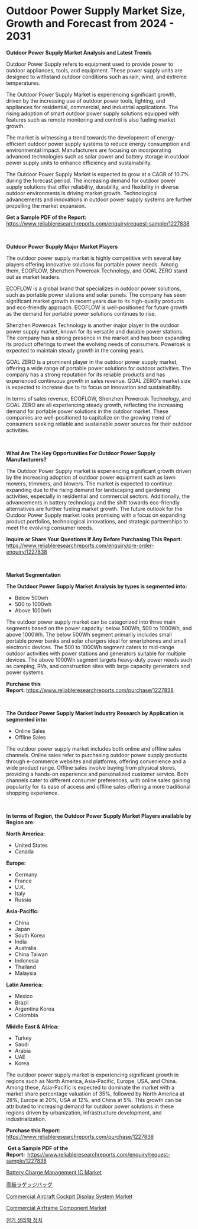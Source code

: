 <p><h1>Outdoor Power Supply Market Size, Growth and Forecast from 2024 - 2031</h1></p><p><strong>Outdoor Power Supply Market Analysis and Latest Trends</strong></p>
<p><p>Outdoor Power Supply refers to equipment used to provide power to outdoor appliances, tools, and equipment. These power supply units are designed to withstand outdoor conditions such as rain, wind, and extreme temperatures.</p><p>The Outdoor Power Supply Market is experiencing significant growth, driven by the increasing use of outdoor power tools, lighting, and appliances for residential, commercial, and industrial applications. The rising adoption of smart outdoor power supply solutions equipped with features such as remote monitoring and control is also fueling market growth.</p><p>The market is witnessing a trend towards the development of energy-efficient outdoor power supply systems to reduce energy consumption and environmental impact. Manufacturers are focusing on incorporating advanced technologies such as solar power and battery storage in outdoor power supply units to enhance efficiency and sustainability.</p><p>The Outdoor Power Supply Market is expected to grow at a CAGR of 10.7% during the forecast period. The increasing demand for outdoor power supply solutions that offer reliability, durability, and flexibility in diverse outdoor environments is driving market growth. Technological advancements and innovations in outdoor power supply systems are further propelling the market expansion.</p></p>
<p><strong>Get a Sample PDF of the Report:&nbsp;</strong> <a href="https://www.reliableresearchreports.com/enquiry/request-sample/1227838">https://www.reliableresearchreports.com/enquiry/request-sample/1227838</a></p>
<p>&nbsp;</p>
<p><strong>Outdoor Power Supply Major Market Players</strong></p>
<p><p>The outdoor power supply market is highly competitive with several key players offering innovative solutions for portable power needs. Among them, ECOFLOW, Shenzhen Poweroak Technology, and GOAL ZERO stand out as market leaders.</p><p>ECOFLOW is a global brand that specializes in outdoor power solutions, such as portable power stations and solar panels. The company has seen significant market growth in recent years due to its high-quality products and eco-friendly approach. ECOFLOW is well-positioned for future growth as the demand for portable power solutions continues to rise.</p><p>Shenzhen Poweroak Technology is another major player in the outdoor power supply market, known for its versatile and durable power stations. The company has a strong presence in the market and has been expanding its product offerings to meet the evolving needs of consumers. Poweroak is expected to maintain steady growth in the coming years.</p><p>GOAL ZERO is a prominent player in the outdoor power supply market, offering a wide range of portable power solutions for outdoor activities. The company has a strong reputation for its reliable products and has experienced continuous growth in sales revenue. GOAL ZERO's market size is expected to increase due to its focus on innovation and sustainability.</p><p>In terms of sales revenue, ECOFLOW, Shenzhen Poweroak Technology, and GOAL ZERO are all experiencing steady growth, reflecting the increasing demand for portable power solutions in the outdoor market. These companies are well-positioned to capitalize on the growing trend of consumers seeking reliable and sustainable power sources for their outdoor activities.</p></p>
<p>&nbsp;</p>
<p><strong>What Are The Key Opportunities For Outdoor Power Supply Manufacturers?</strong></p>
<p><p>The Outdoor Power Supply market is experiencing significant growth driven by the increasing adoption of outdoor power equipment such as lawn mowers, trimmers, and blowers. The market is expected to continue expanding due to the rising demand for landscaping and gardening activities, especially in residential and commercial sectors. Additionally, the advancements in battery technology and the shift towards eco-friendly alternatives are further fueling market growth. The future outlook for the Outdoor Power Supply market looks promising with a focus on expanding product portfolios, technological innovations, and strategic partnerships to meet the evolving consumer needs.</p></p>
<p><strong>Inquire or Share Your Questions If Any Before Purchasing This Report:</strong> <a href="https://www.reliableresearchreports.com/enquiry/pre-order-enquiry/1227838">https://www.reliableresearchreports.com/enquiry/pre-order-enquiry/1227838</a></p>
<p>&nbsp;</p>
<p><strong>Market Segmentation</strong></p>
<p><strong>The Outdoor Power Supply Market Analysis by types is segmented into:</strong></p>
<p><ul><li>Below 500wh</li><li>500 to 1000wh</li><li>Above 1000wh</li></ul></p>
<p><p>The outdoor power supply market can be categorized into three main segments based on the power capacity: below 500Wh, 500 to 1000Wh, and above 1000Wh. The below 500Wh segment primarily includes small portable power banks and solar chargers ideal for smartphones and small electronic devices. The 500 to 1000Wh segment caters to mid-range outdoor activities with power stations and generators suitable for multiple devices. The above 1000Wh segment targets heavy-duty power needs such as camping, RVs, and construction sites with large capacity generators and power systems.</p></p>
<p><strong>Purchase this Report:&nbsp;</strong><a href="https://www.reliableresearchreports.com/purchase/1227838">https://www.reliableresearchreports.com/purchase/1227838</a></p>
<p>&nbsp;</p>
<p><strong>The Outdoor Power Supply Market Industry Research by Application is segmented into:</strong></p>
<p><ul><li>Online Sales</li><li>Offline Sales</li></ul></p>
<p><p>The outdoor power supply market includes both online and offline sales channels. Online sales refer to purchasing outdoor power supply products through e-commerce websites and platforms, offering convenience and a wide product range. Offline sales involve buying from physical stores, providing a hands-on experience and personalized customer service. Both channels cater to different consumer preferences, with online sales gaining popularity for its ease of access and offline sales offering a more traditional shopping experience.</p></p>
<p>&nbsp;</p>
<p><strong>In terms of Region, the Outdoor Power Supply Market Players available by Region are:</strong></p>
<p>
    <p> <strong> North America: </strong>
        <ul>
            <li>United States</li>
            <li>Canada</li>
        </ul>
        </p> 
    <p> <strong> Europe: </strong>
        <ul>
            <li>Germany</li>
            <li>France</li>
            <li>U.K.</li>
            <li>Italy</li>
            <li>Russia</li>
        </ul>
        </p> 
    <p> <strong> Asia-Pacific: </strong>
        <ul>
            <li>China</li>
            <li>Japan</li>
            <li>South Korea</li>
            <li>India</li>
            <li>Australia</li>
            <li>China Taiwan</li>
            <li>Indonesia</li>
            <li>Thailand</li>
            <li>Malaysia</li>
        </ul>
        </p> 
    <p> <strong> Latin America: </strong>
        <ul>
            <li>Mexico</li>
            <li>Brazil</li>
            <li>Argentina Korea</li>
            <li>Colombia</li>
        </ul>
        </p> 
    <p> <strong> Middle East & Africa: </strong>
        <ul>
            <li>Turkey</li>
            <li>Saudi</li>
            <li>Arabia</li>
            <li>UAE</li>
            <li>Korea</li>
        </ul>
    </p>
    </p>
<p><p>The outdoor power supply market is experiencing significant growth in regions such as North America, Asia-Pacific, Europe, USA, and China. Among these, Asia-Pacific is expected to dominate the market with a market share percentage valuation of 35%, followed by North America at 28%, Europe at 20%, USA at 12%, and China at 5%. This growth can be attributed to increasing demand for outdoor power solutions in these regions driven by urbanization, infrastructure development, and industrialization.</p></p>
<p><strong>Purchase this Report: </strong><a href="https://www.reliableresearchreports.com/purchase/1227838">https://www.reliableresearchreports.com/purchase/1227838</a></p>
<p>&nbsp;<strong>Get a Sample PDF of the Report:&nbsp;&nbsp;</strong><a href="https://www.reliableresearchreports.com/enquiry/request-sample/1227838">https://www.reliableresearchreports.com/enquiry/request-sample/1227838</a></p>
<p><strong></strong></p>
<p><p><a href="https://github.com/beatblasta/Market-Research-Report-List-2/blob/main/battery-charge-management-ic-market.md">Battery Charge Management IC Market</a></p><p><a href="https://github.com/cbigkbh02719/Market-Research-Report-List-1/blob/main/636487416161.md">高級ラゲッジバッグ</a></p><p><a href="https://issuu.com/reportprime-2/docs/commercial-aircraft-cockpit-display-system-market-">Commercial Aircraft Cockpit Display System Market</a></p><p><a href="https://issuu.com/reportprime-2/docs/commercial-airframe-component-market-size-2030.ppt">Commercial Airframe Component Market</a></p><p><a href="https://github.com/darrellockm3ytan895656/Market-Research-Report-List-1/blob/main/571972314988.md">전기 생리학 장치</a></p></p>